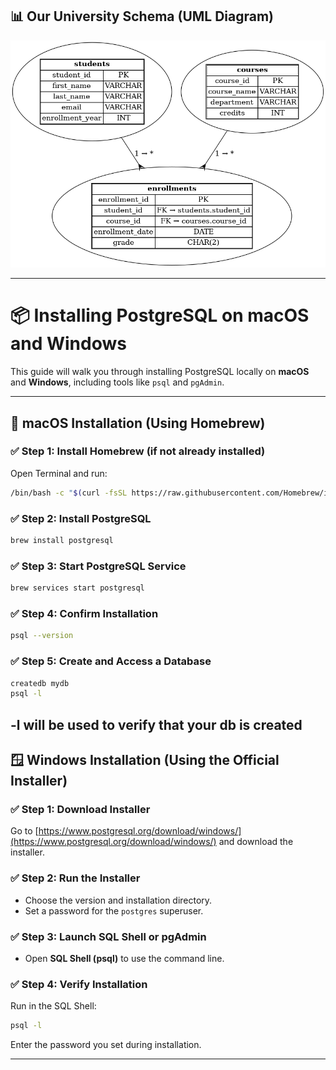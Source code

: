 ## 📊 Our University Schema (UML Diagram)

![University Schema UML](./university_schema_uml_fixed.png)

---

# 📦 Installing PostgreSQL on macOS and Windows

This guide will walk you through installing PostgreSQL locally on **macOS** and **Windows**, including tools like `psql` and `pgAdmin`.

---

## 🍏 macOS Installation (Using Homebrew)

### ✅ Step 1: Install Homebrew (if not already installed)

Open Terminal and run:
```bash
/bin/bash -c "$(curl -fsSL https://raw.githubusercontent.com/Homebrew/install/HEAD/install.sh)"
```

### ✅ Step 2: Install PostgreSQL
```bash
brew install postgresql
```

### ✅ Step 3: Start PostgreSQL Service
```bash
brew services start postgresql
```

### ✅ Step 4: Confirm Installation
```bash
psql --version
```

### ✅ Step 5: Create and Access a Database
```bash
createdb mydb
psql -l
```
-l will be used to verify that your db is created
---

## 🪟 Windows Installation (Using the Official Installer)

### ✅ Step 1: Download Installer
Go to [https://www.postgresql.org/download/windows/](https://www.postgresql.org/download/windows/) and download the installer.

### ✅ Step 2: Run the Installer

- Choose the version and installation directory.
- Set a password for the `postgres` superuser.

### ✅ Step 3: Launch SQL Shell or pgAdmin

- Open **SQL Shell (psql)** to use the command line.

### ✅ Step 4: Verify Installation
Run in the SQL Shell:
```bash
psql -l
```
Enter the password you set during installation.

---


